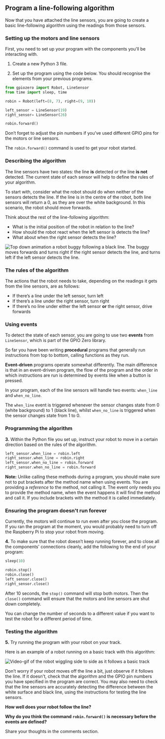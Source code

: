 [comment]: # (
Is this step open? Y/N
If so, short description of this step:
Related links:
Related files:
)

## Program a line-following algorithm

Now that you have attached the line sensors, you are going to create a basic line-following algorithm using the readings from those sensors.

### Setting up the motors and line sensors

First, you need to set up your program with the components you'll be interacting with.

1. Create a new Python 3 file.

2. Set up the program using the code below. You should recognise the elements from your previous programs.

~~~ python
from gpiozero import Robot, LineSensor
from time import sleep, time

robin = Robot(left=(8, 7), right=(9, 10))

left_sensor = LineSensor(19)
right_sensor= LineSensor(26)

robin.forward()
~~~

Don’t forget to adjust the pin numbers if you’ve used different GPIO pins for the motors or line sensors.

The `robin.forward()` command is used to get your robot started.

### Describing the algorithm

The line sensors have two states: the line **is** detected or the line **is not** detected. The current state of each sensor will help to define the rules of your algorithm.

To start with, consider what the robot should do when neither of the sensors detects the line. If the line is in the centre of the robot, both line sensors will return a 0, as they are over the white background. In this scenario, the robot should move forwards.

Think about the rest of the line-following algorithm:

+ What is the initial position of the robot in relation to the line?
+ How should the robot react when the left sensor is detects the line?
+ What about when the right sensor detects the line?

![Top down animation a robot buggy following a black line. The buggy moves forwards and turns right if the right sensor detects the line, and turns left if the left sensor detects the line.](https://rpf-futurelearn.s3-eu-west-1.amazonaws.com/Robotics+-+Robot+Buggy/Animation/3_4-line-following-buggy-animation.gif)

### The rules of the algorithm

The actions that the robot needs to take, depending on the readings it gets from the line sensors, are as follows:

+ If there’s a line under the left sensor, turn left
+ If there’s a line under the right sensor, turn right
+ If there’s no line under either the left sensor **or** the right sensor, drive forwards

### Using events

To detect the state of each sensor, you are going to use two **events** from `LineSensor`, which is part of the GPIO Zero library.

So far you have been writing **procedural** programs that generally run instructions from top to bottom, calling functions as they run.

**Event-driven** programs operate somewhat differently. The main difference is that in an event-driven program, the flow of the program and the order in which instructions are run is determined by events like when a button is pressed.

In your program, each of the line sensors will handle two events: `when_line` and `when_no_line`.

The `when_line` event is triggered whenever the sensor changes state from 0 (white background) to 1 (black line), whilst `when_no_line` is triggered when the sensor changes state from 1 to 0.

### Programming the algorithm

**3.** Within the Python file you set up, instruct your robot to move in a certain direction based on the rules of the algorithm.

~~~ python
left_sensor.when_line = robin.left
right_sensor.when_line = robin.right
left_sensor.when_no_line = robin.forward
right_sensor.when_no_line = robin.forward
~~~

**Note:** Unlike calling these methods during a program, you should make sure not to put brackets after the method name when using events. You are providing a *reference* to the method, not calling it. The event only needs you to provide the method name, when the event happens it will find the method and call it. If you include brackets with the method it is called immediately.

### Ensuring the program doesn't run forever

Currently, the motors will continue to run even after you close the program. If you ran the program at the moment, you would probably need to turn off the Raspberry Pi to stop your robot from moving.

**4.** To make sure that the robot doesn’t keep running forever, and to close all the components' connections cleanly, add the following to the end of your program:

~~~ python
sleep(10)

robin.stop()
robin.close()
left_sensor.close()
right_sensor.close()
~~~

After 10 seconds, the `stop()` command will stop both motors. Then the `close()` command will ensure that the motors and line sensors are shut down completely.

You can change the number of seconds to a different value if you want to test the robot for a different period of time.

### Testing the algorithm

**5.** Try running the program with your robot on your track.

Here is an example of a robot running on a basic track with this algorithm:

![Video-gif of the robot wiggling side to side as it follows a basic track](https://rpf-futurelearn.s3-eu-west-1.amazonaws.com/Robotics+-+Robot+Buggy/Photographs/3_8-basic-line-following-robot.gif)

Don’t worry if your robot moves off the line a bit, just observe if it follows the line. If it doesn't, check that the algorithm and the GPIO pin numbers you have specified in the program are correct. You may also need to check that the line sensors are accurately detecting the difference between the white surface and black line, using the instructions for testing the line sensors.

**How well does your robot follow the line?**

**Why do you think the command `robin.forward()` is necessary before the events are defined?**

Share your thoughts in the comments section.
